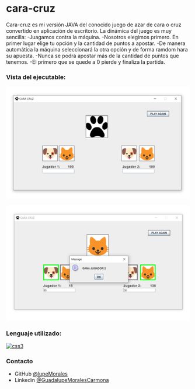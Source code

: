 # cara-cruz
<p>Cara-cruz es mi versión JAVA del conocido juego de azar de cara o cruz convertido en aplicación de escritorio.  
La dinámica del juego es muy sencilla:  
-Juagamos contra la máquina.
-Nosotros elegimos primero. En primer lugar elige tu opción y la cantidad de puntos a apostar.  
-De manera automática la máquina seleccionará la otra opción y de forma ramdom hara su apuesta.  
-Nunca se podrá apostar más de la cantidad de puntos que tenemos.
-El primero que se quede a 0 pierde y finaliza la partida.
</p>


### Vista del ejecutable:

![Desktop](https://github.com/lupeMorales/cara-cruz/blob/master/cara-cruz-inicio.png?raw=true)

![Desktop](https://github.com/lupeMorales/cara-cruz/blob/master/cara-cruz.png?raw=true)


### Lenguaje utilizado:
<p align="left"> <a href="https://www.w3schools.com/css/" target="_blank"> <img src="https://upload.wikimedia.org/wikipedia/en/3/30/Java_programming_language_logo.svg" alt="css3" width="60" height="60"/> </a> </p>

### Contacto

- GitHub [@lupeMorales](https://github.com/lupeMorales )
- Linkedin [@GuadalupeMoralesCarmona](https://linkedin.com/in/guadalupe-morales-carmona-817245226/ )
